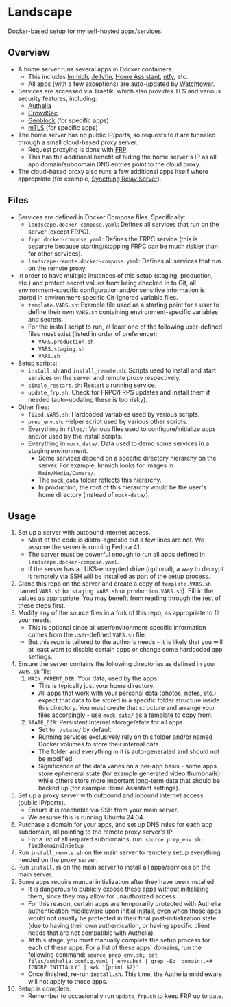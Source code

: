 # Landscape

Docker-based setup for my self-hosted apps/services.

## Overview

- A home server runs several apps in Docker containers.
    - This includes [Immich](https://immich.app/), [Jellyfin](https://jellyfin.org/), [Home Assistant](https://www.home-assistant.io/), [ntfy](https://ntfy.sh/), etc.
    - All apps (with a few exceptions) are auto-updated by [Watchtower](https://containrrr.dev/watchtower/).
- Services are accessed via Traefik, which also provides TLS and various security features, including:
    - [Authelia](https://www.authelia.com/)
    - [CrowdSec](https://www.crowdsec.net/)
    - [Geoblock](https://plugins.traefik.io/plugins/62d6ce04832ba9805374d62c/geo-block) (for specific apps)
    - [mTLS](https://doc.traefik.io/traefik/https/tls/#client-authentication-mtls) (for specific apps)
- The home server has no public IP/ports, so requests to it are tunneled through a small cloud-based proxy server.
    - Request proxying is done with [FRP](https://github.com/fatedier/frp).
    - This has the additional benefit of hiding the home server's IP as all app domain/subdomain DNS entries point to the cloud proxy. 
- The cloud-based proxy also runs a few additional apps itself where appropriate (for example, [Syncthing Relay Server](https://docs.syncthing.net/users/strelaysrv.html)).

## Files

- Services are defined in Docker Compose files. Specifically:
    - `landscape.docker-compose.yaml`: Defines all services that run on the server (except FRPC).
    - `frpc.docker-compose.yaml`: Defines the FRPC service (this is separate because starting/stopping FRPC can be much riskier than for other services).
    - `landscape-remote.docker-compose.yaml`: Defines all services that run on the remote proxy.
- In order to have multiple instances of this setup (staging, production, etc.) and protect secret values from being checked in to Git, all environment-specific configuration and/or sensitive information is stored in environment-specific Git-ignored variable files.
    - `template.VARS.sh`: Example file used as a starting point for a user to define their own `VARS.sh` containing environment-specific variables and secrets.
    - For the install script to run, at least one of the following user-defined files must exist (listed in order of preference):
        - `VARS.production.sh`
        - `VARS.staging.sh`
        - `VARS.sh`
- Setup scripts:
    - `install.sh` and `install_remote.sh`: Scripts used to install and start services on the server and remote proxy respectively.
    - `simple_restart.sh`: Restart a running service.
    - `update_frp.sh`: Check for FRPC/FRPS updates and install them if needed (auto-updating these is too risky).
- Other files:
    - `fixed.VARS.sh`: Hardcoded variables used by various scripts.
    - `prep_env.sh`: Helper script used by various other scripts.
    - Everything in `files/`: Various files used to configure/initialize apps and/or used by the install scripts.
    - Everything in `mock_data/`: Data used to demo some services in a staging environment.
        - Some services depend on a specific directory hierarchy on the server. For example, Immich looks for images in `Main/Media/Camera/`.
        - The `mock_data` folder reflects this hierarchy.
        - In production, the root of this hierarchy would be the user's home directory (instead of `mock-data/`).

## Usage

1. Set up a server with outbound internet access.
    - Most of the code is distro-agnostic but a few lines are not. We assume the server is running Fedora 41.
    - The server must be powerful enough to run all apps defined in `landscape.docker-compose.yaml`.
    - If the server has a LUKS-encrypted drive (optional), a way to decrypt it remotely via SSH will be installed as part of the setup process.
2. Clone this repo on the server and create a copy of `template.VARS.sh` named `VARS.sh` (or `staging.VARS.sh` or `production.VARS.sh`). Fill in the values as appropriate. You may benefit from reading through the rest of these steps first.
3. Modify any of the source files in a fork of this repo, as appropriate to fit your needs.
    - This is optional since all user/environment-specific information comes from the user-defined `VARS.sh` file.
    - But this repo is tailored to the author's needs - it is likely that you will at least want to disable certain apps or change some hardcoded app settings.
4. Ensure the server contains the following directories as defined in your `VARS.sh` file:
    1. `MAIN_PARENT_DIR`: Your data, used by the apps.
        - This is typically just your home directory.
        - All apps that work with your personal data (photos, notes, etc.) expect that data to be stored in a specific folder structure inside this directory. You must create that structure and arrange your files accordingly - use `mock-data/` as a template to copy from.
    2. `STATE_DIR`: Persistent internal storage/state for all apps.
        - Set to `./state/` by default.
        - Running services exclusively rely on this folder and/or named Docker volumes to store their internal data.
        - The folder and everything in it is auto-generated and should not be modified.
        - Significance of the data varies on a per-app basis - some apps store ephemeral state (for example generated video thumbnails) while others store more important long-term data that should be backed up (for example Home Assistant settings).
3. Set up a proxy server with outbound and inbound internet access (public IP/ports).
    - Ensure it is reachable via SSH from your main server.
    - We assume this is running Ubuntu 24.04.
4. Purchase a domain for your apps, and set up DNS rules for each app subdomain, all pointing to the remote proxy server's IP.
    - For a list of all required subdomains, run: `source prep_env.sh; findDomainsInSetup`
5. Run `install_remote.sh` on the main server to remotely setup everything needed on the proxy server.
6. Run `install.sh` on the main server to install all apps/services on the main server.
7. Some apps require manual initialization after they have been installed.
    - It is dangerous to publicly expose these apps without initializing them, since they may allow for unauthorized access.
    - For this reason, certain apps are temporarily protected with Authelia authentication middleware upon initial install, even when those apps would not usually be protected in their final post-initialization state (due to having their own authentication, or having specific client needs that are not compatible with Authelia).
    - At this stage, you must manually complete the setup process for each of these apps. For a list of these apps' domains, run the following command: `source prep_env.sh; cat files/authelia.config.yaml | envsubst | grep -Eo 'domain:.+# IGNORE INITIALLY' | awk '{print $2}'`
    - Once finished, re-run `install.sh`. This time, the Authelia middleware will not apply to those apps.
8. Setup is complete.
    - Remember to occasionally run `update_frp.sh` to keep FRP up to date.